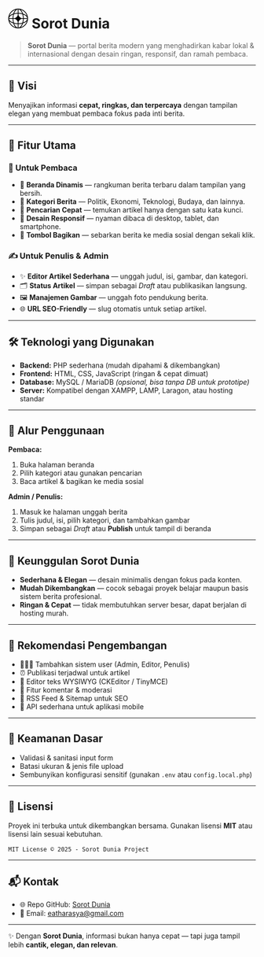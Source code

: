 # ![alt text](image.png) Sorot Dunia


> **Sorot Dunia** — portal berita modern yang menghadirkan kabar lokal & internasional dengan desain ringan, responsif, dan ramah pembaca.

---

## 🎯 Visi

Menyajikan informasi **cepat, ringkas, dan terpercaya** dengan tampilan elegan yang membuat pembaca fokus pada inti berita.

---

## 🌟 Fitur Utama

### 👥 Untuk Pembaca

* 📰 **Beranda Dinamis** — rangkuman berita terbaru dalam tampilan yang bersih.
* 📂 **Kategori Berita** — Politik, Ekonomi, Teknologi, Budaya, dan lainnya.
* 🔎 **Pencarian Cepat** — temukan artikel hanya dengan satu kata kunci.
* 📱 **Desain Responsif** — nyaman dibaca di desktop, tablet, dan smartphone.
* 🔗 **Tombol Bagikan** — sebarkan berita ke media sosial dengan sekali klik.

### ✍️ Untuk Penulis & Admin

* ✨ **Editor Artikel Sederhana** — unggah judul, isi, gambar, dan kategori.
* 🗂️ **Status Artikel** — simpan sebagai *Draft* atau publikasikan langsung.
* 🖼️ **Manajemen Gambar** — unggah foto pendukung berita.
* 🌐 **URL SEO-Friendly** — slug otomatis untuk setiap artikel.

---

## 🛠️ Teknologi yang Digunakan

* **Backend:** PHP sederhana (mudah dipahami & dikembangkan)
* **Frontend:** HTML, CSS, JavaScript (ringan & cepat dimuat)
* **Database:** MySQL / MariaDB *(opsional, bisa tanpa DB untuk prototipe)*
* **Server:** Kompatibel dengan XAMPP, LAMP, Laragon, atau hosting standar

---

## 🚀 Alur Penggunaan

**Pembaca:**

1. Buka halaman beranda
2. Pilih kategori atau gunakan pencarian
3. Baca artikel & bagikan ke media sosial

**Admin / Penulis:**

1. Masuk ke halaman unggah berita
2. Tulis judul, isi, pilih kategori, dan tambahkan gambar
3. Simpan sebagai *Draft* atau **Publish** untuk tampil di beranda

---

## 💎 Keunggulan Sorot Dunia

* **Sederhana & Elegan** — desain minimalis dengan fokus pada konten.
* **Mudah Dikembangkan** — cocok sebagai proyek belajar maupun basis sistem berita profesional.
* **Ringan & Cepat** — tidak membutuhkan server besar, dapat berjalan di hosting murah.

---

## 🔮 Rekomendasi Pengembangan

* 🧑‍🤝‍🧑 Tambahkan sistem user (Admin, Editor, Penulis)
* ⏰ Publikasi terjadwal untuk artikel
* 📝 Editor teks WYSIWYG (CKEditor / TinyMCE)
* 💬 Fitur komentar & moderasi
* 📡 RSS Feed & Sitemap untuk SEO
* 📱 API sederhana untuk aplikasi mobile

---

## 🔐 Keamanan Dasar

* Validasi & sanitasi input form
* Batasi ukuran & jenis file upload
* Sembunyikan konfigurasi sensitif (gunakan `.env` atau `config.local.php`)

---

## 📜 Lisensi

Proyek ini terbuka untuk dikembangkan bersama. Gunakan lisensi **MIT** atau lisensi lain sesuai kebutuhan.

```
MIT License © 2025 - Sorot Dunia Project
```

---

## 📬 Kontak

* 🌐 Repo GitHub: [Sorot Dunia](https://github.com/ESTAS-crypto/sorot-dunia)
* 📧 Email: [eatharasya@gmail.com](mailto:eatharasya@gmail.com)

---

✨ Dengan **Sorot Dunia**, informasi bukan hanya cepat — tapi juga tampil lebih **cantik, elegan, dan relevan**.
